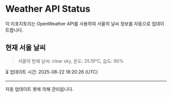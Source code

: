 
# Weather API Status

이 리포지토리는 OpenWeather API를 사용하여 서울의 날씨 정보를 자동으로 업데이트합니다.

## 현재 서울 날씨
> 서울의 현재 날씨: clear sky, 온도: 25.19°C, 습도: 90%

⏳ 업데이트 시간: 2025-08-22 18:20:26 (UTC)

---
자동 업데이트 봇에 의해 관리됩니다.
